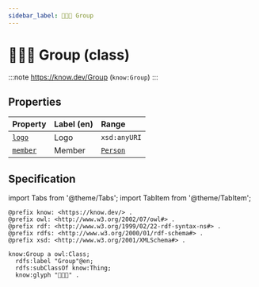 ```yaml
---
sidebar_label: 🧑‍🤝‍🧑 Group
---
```


# 🧑‍🤝‍🧑 Group (class)

:::note
https://know.dev/Group
(`know:Group`)
:::

## Properties

| Property          | Label (en)     | Range                    |
| :---------------- | :------------- | :----------------------- |
| [`logo`]          | Logo           | `xsd:anyURI`             |
| [`member`]        | Member         | [`Person`]               |

## Specification

import Tabs from '@theme/Tabs';
import TabItem from '@theme/TabItem';

<Tabs>
<TabItem value="turtle" label="Turtle">

```turtle
@prefix know: <https://know.dev/> .
@prefix owl: <http://www.w3.org/2002/07/owl#> .
@prefix rdf: <http://www.w3.org/1999/02/22-rdf-syntax-ns#> .
@prefix rdfs: <http://www.w3.org/2000/01/rdf-schema#> .
@prefix xsd: <http://www.w3.org/2001/XMLSchema#> .

know:Group a owl:Class;
  rdfs:label "Group"@en;
  rdfs:subClassOf know:Thing;
  know:glyph "🧑‍🤝‍🧑" .

```

</TabItem>
</Tabs>

[`Group`]: /Group
[`Person`]: /Person
[`logo`]: /logo
[`member`]: /member

